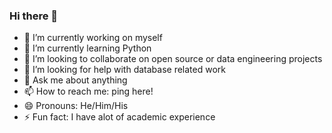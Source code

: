 ### Hi there 👋

<!--
**aldev007/aldev007** is a ✨ _special_ ✨ repository because its `README.md` (this file) appears on your GitHub profile.

Here are some ideas to get you started: -->

- 🔭 I’m currently working on myself
- 🌱 I’m currently learning Python
- 👯 I’m looking to collaborate on open source or data engineering projects
- 🤔 I’m looking for help with database related work
- 💬 Ask me about anything 
- 📫 How to reach me: ping here!
- 😄 Pronouns: He/Him/His
- ⚡ Fun fact: I have alot of academic experience
